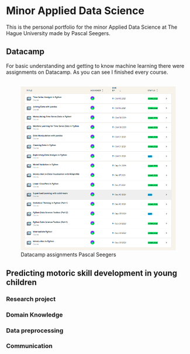 # Minor Applied Data Science
This is the personal portfolio for the minor Applied Data Science at The Hague University made by Pascal Seegers.

## Datacamp
For basic understanding and getting to know machine learning there were assignments on Datacamp. As you can see I finished every course.
<br/><br/>
<figure>
  <!-- ![Datacamp assignments Pascal Seegers](/images/Datacamp_Screenshot.png) -->
  <img src="/images/Datacamp_Screenshot.png" alt="Datacamp assignments Pascal Seegers">
  <figcaption>Datacamp assignments Pascal Seegers</figcaption>
</figure>

## Predicting motoric skill development in young children
### Research project

### Domain Knowledge

### Data preprocessing

### Communication
